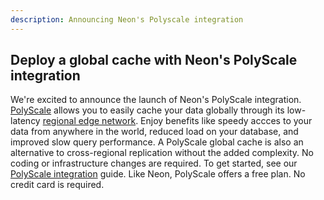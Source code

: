 ```yaml
---
description: Announcing Neon's Polyscale integration
---
```


## Deploy a global cache with Neon's PolyScale integration

We're excited to announce the launch of Neon's PolyScale integration. [PolyScale](https://docs.polyscale.ai/) allows you to easily cache your data globally through its low-latency [regional edge network](https://docs.polyscale.ai/edge-network-and-security/#regional-edge-network). Enjoy benefits like speedy accces to your data from anywhere in the world, reduced load on your database, and improved slow query performance. A PolyScale global cache is also an alternative to cross-regional replication without the added complexity. No coding or infrastructure changes are required. To get started, see our [PolyScale integration](/docs/guides/polyscale-integration) guide. Like Neon, PolyScale offers a free plan. No credit card is required.
